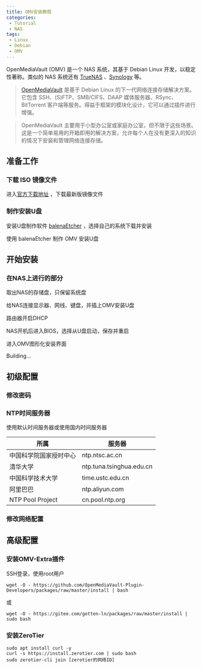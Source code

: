 ```yaml
---
title: OMV安装教程
categories: 
 - Tutorial
 - NAS
tags: 
 - Linux
 - Debian
 - OMV
---
```


OpenMediaVault (OMV) 是一个 NAS 系统，其基于 Debian Linux 开发，以稳定性著称。类似的 NAS 系统还有 [TrueNAS](https://www.truenas.com/) 、[Synology](https://www.synology.com/) 等。

<!--more-->

> [OpenMediaVault](https://www.openmediavault.org/) 是基于 Debian Linux 的下一代网络连接存储解决方案。它包含 SSH、(S)FTP、SMB/CIFS、DAAP 媒体服务器、RSync、BitTorrent 客户端等服务。得益于框架的模块化设计，它可以通过插件进行增强。

> OpenMediaVault 主要用于小型办公室或家庭办公室，但不限于这些场景。这是一个简单易用的开箱即用的解决方案，允许每个人在没有更深入的知识的情况下安装和管理网络连接存储。

## 准备工作

### 下载 ISO 镜像文件

进入<a href="https://sourceforge.net/projects/openmediavault/files/" target="_blank">官方下载地址</a> ，下载最新版镜像文件

### 制作安装U盘

安装U盘制作软件 <a href="https://www.balena.io/etcher/" target="_blank">balenaEtcher</a> ，选择自己的系统下载并安装

使用 balenaEtcher 制作 OMV 安装U盘

## 开始安装

### 在NAS上进行的部分

取出NAS的存储盘，只保留系统盘

给NAS连接显示器、网线、键盘，并插上OMV安装U盘

路由器开启DHCP

NAS开机后进入BIOS，选择从U盘启动，保存并重启

进入OMV图形化安装界面



Building...

## 初级配置

### 修改密码



### NTP时间服务器

使用默认时间服务器或使用国内时间服务器

| 所属                   | 服务器                   |
| ---------------------- | ------------------------ |
| 中国科学院国家授时中心 | ntp.ntsc.ac.cn           |
| 清华大学               | ntp.tuna.tsinghua.edu.cn |
| 中国科学技术大学       | time.ustc.edu.cn         |
| 阿里巴巴               | ntp.aliyun.com           |
| NTP Pool Project       | cn.pool.ntp.org          |

### 修改网络配置



## 高级配置

### 安装OMV-Extra插件

SSH登录，使用root用户

```
wget -O - https://github.com/OpenMediaVault-Plugin-Developers/packages/raw/master/install | bash
```

或

```
wget -O - https://gitee.com/gotten-ln/packages/raw/master/install | sudo bash
```

### 安装ZeroTier

```
sudo apt install curl -y
curl -s https://install.zerotier.com | sudo bash
sudo zerotier-cli join [zerotier的网络ID]
```

